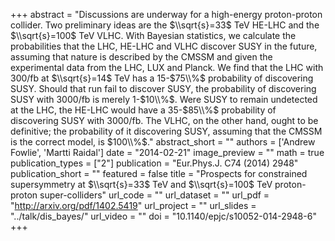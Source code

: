 +++
abstract = "Discussions are underway for a high-energy proton-proton collider. Two preliminary ideas are the $\\sqrt{s}=33$ TeV HE-LHC and the $\\sqrt{s}=100$ TeV VLHC. With Bayesian statistics, we calculate the probabilities that the LHC, HE-LHC and VLHC discover SUSY in the future, assuming that nature is described by the CMSSM and given the experimental data from the LHC, LUX and Planck. We find that the LHC with $300$/fb at $\\sqrt{s}=14$ TeV has a $15$-$75\\%$ probability of discovering SUSY. Should that run fail to discover SUSY, the probability of discovering SUSY with $3000$/fb is merely $1$-$10\\%$. Were SUSY to remain undetected at the LHC, the HE-LHC would have a $35$-$85\\%$ probability of discovering SUSY with $3000$/fb. The VLHC, on the other hand, ought to be definitive; the probability of it discovering SUSY, assuming that the CMSSM is the correct model, is $100\\%$."
abstract_short = ""
authors = ['Andrew Fowlie', 'Martti Raidal']
date = "2014-02-21"
image_preview = ""
math = true
publication_types = ["2"]
publication = "Eur.Phys.J. C74 (2014) 2948"
publication_short = ""
featured = false
title = "Prospects for constrained supersymmetry at $\\sqrt{s}=33$ TeV and  $\\sqrt{s}=100$ TeV proton-proton super-colliders"
url_code = ""
url_dataset = ""
url_pdf = "http://arxiv.org/pdf/1402.5419"
url_project = ""
url_slides = "../talk/dis_bayes/"
url_video = ""
doi = "10.1140/epjc/s10052-014-2948-6"
+++

